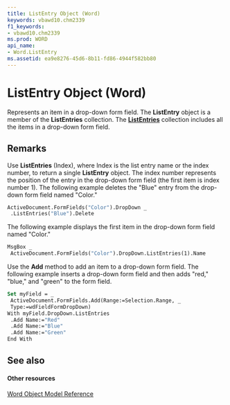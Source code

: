 ```yaml
---
title: ListEntry Object (Word)
keywords: vbawd10.chm2339
f1_keywords:
- vbawd10.chm2339
ms.prod: WORD
api_name:
- Word.ListEntry
ms.assetid: ea9e8276-45d6-8b11-fd86-4944f582bb80
---
```



# ListEntry Object (Word)

Represents an item in a drop-down form field. The  **ListEntry** object is a member of the **ListEntries** collection. The **[ListEntries](listentries-object-word.md)** collection includes all the items in a drop-down form field.


## Remarks

Use  **ListEntries** (Index), where Index is the list entry name or the index number, to return a single **ListEntry** object. The index number represents the position of the entry in the drop-down form field (the first item is index number 1). The following example deletes the "Blue" entry from the drop-down form field named "Color."


```vb
ActiveDocument.FormFields("Color").DropDown _ 
 .ListEntries("Blue").Delete
```

The following example displays the first item in the drop-down form field named "Color."




```vb
MsgBox _ 
 ActiveDocument.FormFields("Color").DropDown.ListEntries(1).Name
```

Use the  **Add** method to add an item to a drop-down form field. The following example inserts a drop-down form field and then adds "red," "blue," and "green" to the form field.




```vb
Set myField = _ 
 ActiveDocument.FormFields.Add(Range:=Selection.Range, _ 
 Type:=wdFieldFormDropDown) 
With myField.DropDown.ListEntries 
 .Add Name:="Red" 
 .Add Name:="Blue" 
 .Add Name:="Green" 
End With
```


## See also


#### Other resources


[Word Object Model Reference](http://msdn.microsoft.com/library/object-model-word-vba-reference%28Office.15%29.aspx)


